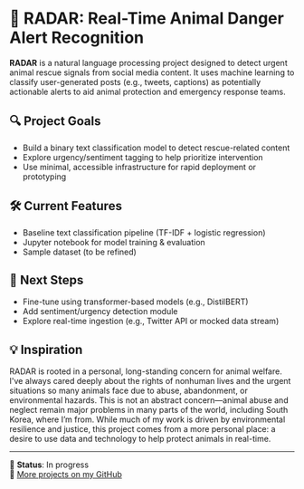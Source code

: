 # 🐾 RADAR: Real-Time Animal Danger Alert Recognition

**RADAR** is a natural language processing project designed to detect urgent animal rescue signals from social media content. It uses machine learning to classify user-generated posts (e.g., tweets, captions) as potentially actionable alerts to aid animal protection and emergency response teams.

## 🔍 Project Goals
- Build a binary text classification model to detect rescue-related content
- Explore urgency/sentiment tagging to help prioritize intervention
- Use minimal, accessible infrastructure for rapid deployment or prototyping

## 🛠️ Current Features
- Baseline text classification pipeline (TF-IDF + logistic regression)
- Jupyter notebook for model training & evaluation
- Sample dataset (to be refined)

## 🧠 Next Steps
- Fine-tune using transformer-based models (e.g., DistilBERT)
- Add sentiment/urgency detection module
- Explore real-time ingestion (e.g., Twitter API or mocked data stream)

## 💡 Inspiration
RADAR is rooted in a personal, long-standing concern for animal welfare. I've always cared deeply about the rights of nonhuman lives and the urgent situations so many animals face due to abuse, abandonment, or environmental hazards. This is not an abstract concern—animal abuse and neglect remain major problems in many parts of the world, including South Korea, where I’m from. While much of my work is driven by environmental resilience and justice, this project comes from a more personal place: a desire to use data and technology to help protect animals in real-time.

---

📍 **Status**: In progress  
🔗 [More projects on my GitHub](https://github.com/climate-ip)
